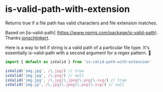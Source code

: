 # is-valid-path-with-extension
Returns true if a file path has valid characters and file extension matches.

Based on [is-valid-path] (https://www.npmjs.com/package/is-valid-path). Thanks [jonschlinkert](https://github.com/jonschlinkert).

Here is a way to tell if string is a valid path of a particular file type. It's essentially is-valid-path with a second argument for a regex pattern. 🙂

```javascript
import { default as isValid } from 'is-valid-path-with-extension'

isValid('img.jpg', /\.jpg/) // true
isValid('img.jpg', /\.png/) // null
isValid('img.jpg', /\.jpg|\.jpeg|\.png|\.svg/) // true
isValid('img.jp', /\.jpg|\.jpeg|\.png|\.svg/) // null
```
